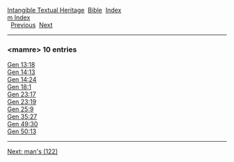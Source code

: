 [Intangible Textual Heritage](../../index)  [Bible](../index) 
[Index](index)   
[m Index](_m_)  
  [Previous](c07100)  [Next](c07102) 

------------------------------------------------------------------------

### &lt;mamre&gt; 10 entries

[Gen 13:18](../kjv/gen013.htm#018)  
[Gen 14:13](../kjv/gen014.htm#013)  
[Gen 14:24](../kjv/gen014.htm#024)  
[Gen 18:1](../kjv/gen018.htm#001)  
[Gen 23:17](../kjv/gen023.htm#017)  
[Gen 23:19](../kjv/gen023.htm#019)  
[Gen 25:9](../kjv/gen025.htm#009)  
[Gen 35:27](../kjv/gen035.htm#027)  
[Gen 49:30](../kjv/gen049.htm#030)  
[Gen 50:13](../kjv/gen050.htm#013)  

------------------------------------------------------------------------

[Next: man's (122)](c07102)

